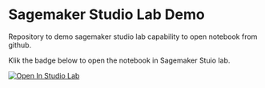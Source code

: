 # Sagemaker Studio Lab Demo

Repository to demo sagemaker studio lab capability to open notebook from github.

Klik the badge below to open the notebook in Sagemaker Stuio lab.

[![Open In Studio Lab](https://studiolab.sagemaker.aws/studiolab.svg)](https://studiolab.sagemaker.aws/import/github/adrianusk/sagemaker-studiolab-demo/blob/master/tensorflow%20mnist.ipynb)
